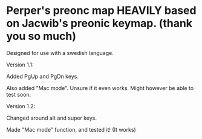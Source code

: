 # Perper's preonc map HEAVILY based on Jacwib's preonic keymap. (thank you so much)

Designed for use with a swedish language.

Version 1.1:

Added PgUp and PgDn keys.

Also added "Mac mode". Unsure if it even works. Might however be able to test soon.

Version 1.2:

Changed around alt and super keys.

Made "Mac mode" function, and tested it! (It works)

